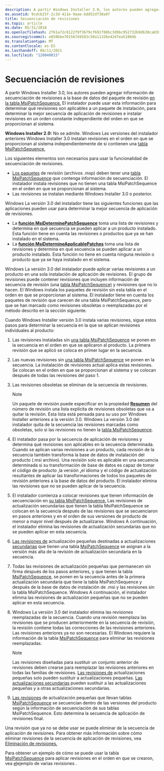 ```yaml
---
description: A partir Windows Installer 3.0, los autores pueden agregar información de secuenciación de revisiones a la base de datos del paquete de revisión en la tabla MsiPatchSequence.
ms.assetid: 9cdcb25f-2c3d-411e-9aae-bdd52df38a97
title: Secuenciación de revisiones
ms.topic: article
ms.date: 05/31/2018
ms.openlocfilehash: 2f61a72c8122f9f3679cf691f88bc3d9bc952732b9d638ca838f9992068b1c24
ms.sourcegitcommit: e858bbe701567d4583c50a11326e42d7ea51804b
ms.translationtype: MT
ms.contentlocale: es-ES
ms.lasthandoff: 08/11/2021
ms.locfileid: "120040015"
---
```

# <a name="sequencing-patches"></a>Secuenciación de revisiones

A partir Windows Installer 3.0, los autores pueden agregar información de secuenciación de revisiones a la base de datos del paquete de revisión [en la tabla MsiPatchSequence.](msipatchsequence-table.md) El instalador puede usar esta información para determinar qué revisiones son aplicables a un paquete de instalación, para determinar la mejor secuencia de aplicación de revisiones e instalar revisiones en un orden constante independiente del orden en que se proporcionan al sistema.

**Windows Installer 2.0:** No se admite. Windows Las versiones del instalador anteriores Windows Installer 3.0 instalan revisiones en el orden en que se proporcionan al sistema independientemente de si contienen una [tabla MsiPatchSequence.](msipatchsequence-table.md)

Los siguientes elementos son necesarios para usar la funcionalidad de secuenciación de revisiones.

-   [Los paquetes](patch-packages.md) de revisión (archivos .msp) deben tener una [tabla MsiPatchSequence](msipatchsequence-table.md) que contenga información de secuenciación. El instalador instala revisiones que no tienen una tabla MsiPatchSequence en el orden en que se proporcionan al sistema.
-   Las revisiones se instalan mediante Windows Installer 3.0 o posterior.

Windows La versión 3.0 del instalador tiene las siguientes funciones que las aplicaciones pueden usar para determinar la mejor secuencia de aplicación de revisiones.

-   La [**función MsiDeterminePatchSequence**](/windows/desktop/api/Msi/nf-msi-msideterminepatchsequencea) toma una lista de revisiones y determina en qué secuencia se pueden aplicar a un producto instalado. Esta función tiene en cuenta las revisiones o productos que ya se han instalado en el sistema.
-   La [**función MsiDetermineApplicablePatches**](/windows/desktop/api/Msi/nf-msi-msidetermineapplicablepatchesa) toma una lista de revisiones y determina en qué secuencia se pueden aplicar a un producto instalado. Esta función no tiene en cuenta ninguna revisión o producto que ya se haya instalado en el sistema.

Windows La versión 3.0 del instalador puede aplicar varias revisiones a un producto en una sola instalación de aplicación de revisiones. El grupo de revisiones puede contener revisiones que incluyen información de secuencia de revisión (una [tabla MsiPatchSequence)](msipatchsequence-table.md) y revisiones que no lo hacen. El Windows instala los paquetes de revisión sin esta tabla en el orden en que se proporcionan al sistema. El instalador tiene en cuenta los paquetes de revisión que carecen de una tabla MsiPatchSequence, pero que se han marcado como revisiones obsoletas o reemplazadas por el método descrito en la sección siguiente.

Cuando Windows Installer versión 3.0 instala varias revisiones, sigue estos pasos para determinar la secuencia en la que se aplican revisiones individuales al producto:

1.  Las revisiones instaladas sin [una tabla MsiPatchSequence](msipatchsequence-table.md) se ponen en la secuencia en el orden en que se aplicaron al producto. La primera revisión que se aplicó se coloca en primer lugar en la secuencia.
2.  Las nuevas revisiones sin [una tabla MsiPatchSequence](msipatchsequence-table.md) se ponen en la secuencia. La instalación de revisiones actual aplica estas revisiones. Se colocan en el orden en que se proporcionan al sistema y se colocan después de todas las revisiones del paso 1.
3.  Las revisiones obsoletas se eliminan de la secuencia de revisiones.
    > [!Note]  
    > Un paquete de revisión puede especificar en la propiedad [**Resumen**](revision-number-summary.md) del número de revisión una lista explícita de revisiones obsoletas que va a quitar la revisión. Esta lista está pensada para su uso por Windows Installer anteriores a la versión 3.0. Windows La versión 3.0 del instalador quita de la secuencia las revisiones marcadas como obsoletas, solo si las revisiones no tienen la [tabla MsiPatchSequence](msipatchsequence-table.md).

     

4.  El instalador pasa por la secuencia de aplicación de revisiones y determina qué revisiones son aplicables en la secuencia determinada. Cuando se aplican varias revisiones a un producto, cada revisión de la secuencia también transforma la base de datos de instalación del producto (.msi archivo). Una revisión solo es aplicable en una secuencia determinada si su [](productlanguage.md)transformación de [](upgradecode.md) base de datos es capaz de tomar [](patch-packages.md) el código de producto [,](product-codes.md)la versión [**,**](productversion.md)el idioma y el código de actualización resultantes de aplicar las transformaciones de todos los paquetes de revisión anteriores a la base de datos del producto. El instalador elimina las revisiones que no se pueden aplicar de la secuencia.
5.  El instalador comienza a colocar revisiones que tienen información de secuenciación en [su tabla MsiPatchSequence.](msipatchsequence-table.md) [](minor-upgrades.md) Las revisiones de actualización secundarias que tienen la tabla MsiPatchSequence se colocan en la secuencia después de las revisiones que se secuenciaron en pasos anteriores y en el orden de sus versiones de producto de menor a mayor nivel después de actualizarse. Windows A continuación, el instalador elimina las revisiones de actualización secundarias que no se pueden aplicar en esta secuencia.
6.  [Las revisiones de](small-updates.md) actualización pequeñas destinadas a actualizaciones [secundarias](minor-upgrades.md) que tienen una tabla [MsiPatchSequence](msipatchsequence-table.md) se asignan a la versión más alta de la revisión de actualización secundaria en la secuencia.
7.  Todas [](small-updates.md) las revisiones de actualización pequeñas que permanecen sin firma después de los pasos anteriores, y que [](minor-upgrades.md) tienen la tabla [MsiPatchSequence,](msipatchsequence-table.md) se ponen en la secuencia antes de la primera actualización secundaria que tiene la tabla MsiPatchSequence y después de la base de datos de instalación de .msi y las revisiones sin la tabla MsiPatchSequence. Windows A continuación, el instalador elimina las revisiones de actualización pequeñas que no se pueden aplicar en esta secuencia.
8.  Windows La versión 3.0 del instalador elimina las revisiones reemplazadas de la secuencia. Cuando una revisión reemplaza las revisiones que se producen anteriormente en la secuencia de revisión, la revisión contiene todas las correcciones de las revisiones anteriores. Las revisiones anteriores ya no son necesarias. El Windows requiere la información de la tabla [MsiPatchSequence](msipatchsequence-table.md) para eliminar las revisiones reemplazadas.
    > [!Note]  
    > Las revisiones diseñadas para sustituir un conjunto anterior de revisiones deben crearse para reemplazar las revisiones anteriores en todas las familias de revisiones. [Las revisiones de](small-updates.md) actualizaciones pequeñas solo pueden sustituir a actualizaciones pequeñas. [Las actualizaciones secundarias](minor-upgrades.md) pueden sustituir a las actualizaciones pequeñas y a otras actualizaciones secundarias.

     

9.  [Las revisiones](small-updates.md) de actualización pequeñas que llevan tablas [MsiPatchSequence](msipatchsequence-table.md) se secuencian dentro de las versiones del producto según la información de secuenciación de sus tablas MsiPatchSequence. Esto determina la secuencia de aplicación de revisiones final.

Una revisión que ya no se debe usar se puede eliminar de la secuencia de aplicación de revisiones. Para obtener más información sobre cómo eliminar revisiones de la secuencia de aplicación de revisiones, vea [Eliminación de revisiones.](eliminating-patches.md)

Para obtener un ejemplo de cómo se puede usar la tabla [MsiPatchSequence](msipatchsequence-table.md) para aplicar revisiones en el orden en que se crearon, vea [el](multiple-patching-example.md)ejemplo de varias revisiones .

 

 



